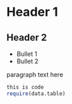 # Header 1
## Header 2

* Bullet 1
* Bullet 2

paragraph text here


```r
this is code
require(data.table)
```

